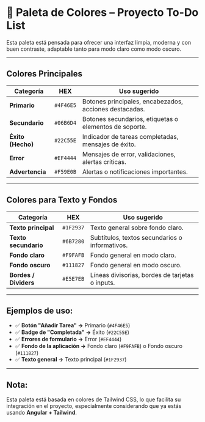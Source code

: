 # 🎨 Paleta de Colores – Proyecto To-Do List

Esta paleta está pensada para ofrecer una interfaz limpia, moderna y con buen contraste, adaptable tanto para modo claro como modo oscuro.

---

## Colores Principales

| Categoría           | HEX        | Uso sugerido                                             |
|---------------------|------------|----------------------------------------------------------|
| **Primario**        | `#4F46E5`  | Botones principales, encabezados, acciones destacadas.   |
| **Secundario**      | `#06B6D4`  | Botones secundarios, etiquetas o elementos de soporte.   |
| **Éxito (Hecho)**   | `#22C55E`  | Indicador de tareas completadas, mensajes de éxito.      |
| **Error**           | `#EF4444`  | Mensajes de error, validaciones, alertas críticas.       |
| **Advertencia**     | `#F59E0B`  | Alertas o notificaciones importantes.                    |

---

## Colores para Texto y Fondos

| Categoría            | HEX        | Uso sugerido                                 |
|----------------------|------------|---------------------------------------------|
| **Texto principal**  | `#1F2937`  | Texto general sobre fondo claro.            |
| **Texto secundario** | `#6B7280`  | Subtítulos, textos secundarios o informativos. |
| **Fondo claro**      | `#F9FAFB`  | Fondo general en modo claro.                |
| **Fondo oscuro**     | `#111827`  | Fondo general en modo oscuro.               |
| **Bordes / Dividers**| `#E5E7EB`  | Líneas divisorias, bordes de tarjetas o inputs. |

---

## Ejemplos de uso:

- ✅ **Botón "Añadir Tarea" →** Primario (`#4F46E5`)
- ✅ **Badge de "Completada" →** Éxito (`#22C55E`)
- ✅ **Errores de formulario →** Error (`#EF4444`)
- ✅ **Fondo de la aplicación →** Fondo claro (`#F9FAFB`) o Fondo oscuro (`#111827`)
- ✅ **Texto general →** Texto principal (`#1F2937`)

---

## Nota:

Esta paleta está basada en colores de Tailwind CSS, lo que facilita su integración en el proyecto, especialmente considerando que ya estás usando **Angular + Tailwind**.

